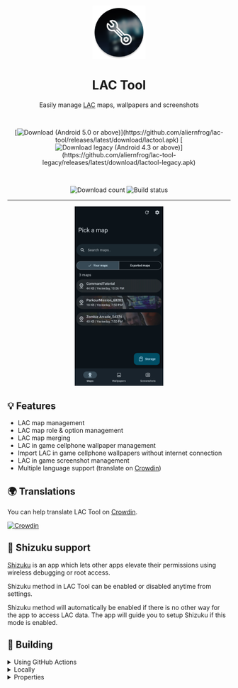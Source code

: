 <div align="center">

  <img alt="LAC Tool icon" src="images/icon.png" width="120px"/>
  
  # LAC Tool
  Easily manage [LAC](https://play.google.com/store/apps/details?id=com.MA.LAC) maps, wallpapers and screenshots

  <br>

  [![Download (Android 5.0 or above)](https://img.shields.io/github/v/tag/aliernfrog/lac-tool?style=for-the-badge&label=Download%20(Android%205.0%2B)&labelColor=green&color=grey)](https://github.com/aliernfrog/lac-tool/releases/latest/download/lactool.apk)
  [![Download legacy (Android 4.3 or above)](https://img.shields.io/github/v/tag/aliernfrog/lac-tool-legacy?style=for-the-badge&label=Download%20legacy%20(Android%204.3%2B)&labelColor=blue&color=grey)](https://github.com/aliernfrog/lac-tool-legacy/releases/latest/download/lactool-legacy.apk)

  <br>

  ![Download count](https://img.shields.io/github/downloads/aliernfrog/lac-tool/total?style=for-the-badge&label=Download%20Count)
  ![Build status](https://img.shields.io/github/actions/workflow/status/aliernfrog/lac-tool/commit.yml?style=for-the-badge&label=Build%20status)

  ---
  
  <img alt="LAC Tool screenshot" src="images/maps.jpg" width="200px"/>
  
</div>

## 💡 Features
- LAC map management
- LAC map role & option management
- LAC map merging
- LAC in game cellphone wallpaper management
- Import LAC in game cellphone wallpapers without internet connection
- LAC in game screenshot management
- Multiple language support (translate on [Crowdin](https://crowdin.com/project/lac-tool))

## 🌍 Translations
You can help translate LAC Tool on [Crowdin](https://crowdin.com/project/lac-tool).

[![Crowdin](https://badges.crowdin.net/lac-tool/localized.svg)](https://crowdin.com/project/lac-tool)

## 🦝 Shizuku support
[Shizuku](https://play.google.com/store/apps/details?id=moe.shizuku.privileged.api) is an app which lets other apps elevate their permissions using wireless debugging or root access.

Shizuku method in LAC Tool can be enabled or disabled anytime from settings.

Shizuku method will automatically be enabled if there is no other way for the app to access LAC data. The app will guide you to setup Shizuku if this mode is enabled.

## 🔧 Building
<details>
  <summary>Using GitHub Actions</summary>

  - Fork the repository
  - Add environment variables required for signing from **Repository settings > Secrets and variables > Actions > Repository secrets**:
    - `KEYSTORE_ALIAS`
    - `KEYSTORE_BASE64` this can be obtained using `openssl base64 -in keystore.jks`
    - `KEYSTORE_PASSWORD`
    - `KEY_PASSWORD`
  - Enable workflows
  - Trigger a build workflow and wait for it to build a release variant APK
</details>
<details>
  <summary>Locally</summary>

  - Clone the repository
  - Add a signing config (unless you only want to build debug variant or sign manually)
  - Build APK:
    - Release variant: `./gradlew assembleRelease`
    - Debug variant: `./gradlew assembleDebug`
</details>
<details>
  <summary>Properties</summary>
  Following can be set in `local.properties`:
  - `laclibPath` -> Path to a local [LACLib](https://github.com/aliernfrog/laclib) jar (defaults to the one from JitPack)
</details>
